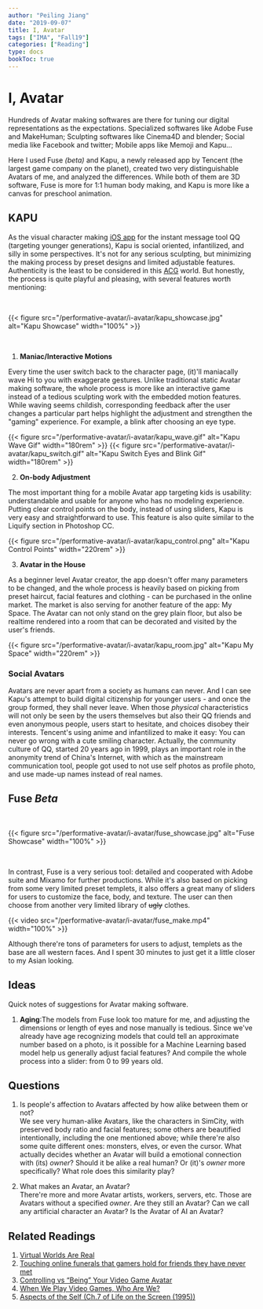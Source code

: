 ```yaml
---
author: "Peiling Jiang"
date: "2019-09-07"
title: I, Avatar
tags: ["IMA", "Fall19"]
categories: ["Reading"]
type: docs
bookToc: true
---
```


# I, Avatar

Hundreds of Avatar making softwares are there for tuning our digital representations as the expectations. Specialized softwares like Adobe Fuse and MakeHuman; Sculpting softwares like Cinema4D and blender; Social media like Facebook and twitter; Mobile apps like Memoji and Kapu...

Here I used Fuse _(beta)_ and Kapu, a newly released app by Tencent (the largest game company on the planet), created two very distinguishable Avatars of me, and analyzed the differences. While both of them are 3D software, Fuse is more for 1:1 human body making, and Kapu is more like a canvas for preschool animation.

## KAPU

<!-- img src="/performative-avatar/i-avatar/kapu_icon.png" alt="Kapu Icon" width="70rem" style="float:right" -->

As the visual character making [iOS app](https://apps.apple.com/us/app/卡噗/id1462848061) for the instant message tool QQ (targeting younger generations), Kapu is social oriented, infantilized, and silly in some perspectives. It's not for any serious sculpting, but minimizing the making process by preset designs and limited adjustable features. Authenticity is the least to be considered in this [ACG](https://en.wikipedia.org/wiki/ACG_(subculture)) world. But honestly, the process is quite playful and pleasing, with several features worth mentioning:

<br>

{{< figure src="/performative-avatar/i-avatar/kapu_showcase.jpg" alt="Kapu Showcase" width="100%" >}}

<br>

1. **Maniac/Interactive Motions**

Every time the user switch back to the character page, (it)'ll maniacally wave Hi to you with exaggerate gestures. Unlike traditional static Avatar making software, the whole process is more like an interactive game instead of a tedious sculpting work with the embedded motion features. While waving seems childish, corresponding feedback after the user changes a particular part helps highlight the adjustment and strengthen the "gaming" experience. For example, a blink after choosing an eye type.

{{< figure src="/performative-avatar/i-avatar/kapu_wave.gif" alt="Kapu Wave Gif" width="180rem" >}}
{{< figure src="/performative-avatar/i-avatar/kapu_switch.gif" alt="Kapu Switch Eyes and Blink Gif" width="180rem" >}}

2. **On-body Adjustment**

The most important thing for a mobile Avatar app targeting kids is usability: understandable and usable for anyone who has no modeling experience. Putting clear control points on the body, instead of using sliders, Kapu is very easy and straightforward to use. This feature is also quite similar to the Liquify section in Photoshop CC.

{{< figure src="/performative-avatar/i-avatar/kapu_control.png" alt="Kapu Control Points" width="220rem" >}}

3. **Avatar in the House**

As a beginner level Avatar creator, the app doesn't offer many parameters to be changed, and the whole process is heavily based on picking from preset haircut, facial features and clothing - can be purchased in the online market. The market is also serving for another feature of the app: My Space. The Avatar can not only stand on the grey plain floor, but also be realtime rendered into a room that can be decorated and visited by the user's friends.

{{< figure src="/performative-avatar/i-avatar/kapu_room.jpg" alt="Kapu My Space" width="220rem" >}}

### Social Avatars

Avatars are never apart from a society as humans can never. And I can see Kapu's attempt to build digital citizenship for younger users - and once the group formed, they shall never leave. When those _physical_ characteristics will not only be seen by the users themselves but also their QQ friends and even anonymous people, users start to hesitate, and choices disobey their interests. Tencent's using anime and infantilized to make it easy: You can never go wrong with a cute smiling character. Actually, the community culture of QQ, started 20 years ago in 1999, plays an important role in the anonymity trend of China's Internet, with which as the mainstream communication tool, people got used to not use self photos as profile photo, and use made-up names instead of real names.

## Fuse _Beta_

<br>

{{< figure src="/performative-avatar/i-avatar/fuse_showcase.jpg" alt="Fuse Showcase" width="100%" >}}

<br>

In contrast, Fuse is a very serious tool: detailed and cooperated with Adobe suite and Mixamo for further productions. While it's also based on picking from some very limited preset templets, it also offers a great many of sliders for users to customize the face, body, and texture. The user can then choose from another very limited library of ~~ugly~~ clothes.

{{< video src="/performative-avatar/i-avatar/fuse_make.mp4" width="100%" >}}

Although there're tons of parameters for users to adjust, templets as the base are all western faces. And I spent 30 minutes to just get it a little closer to my Asian looking.

## Ideas

Quick notes of suggestions for Avatar making software.

1. **Aging**:The models from Fuse look too mature for me, and adjusting the dimensions or length of eyes and nose manually is tedious. Since we've already have age recognizing models that could tell an approximate number based on a photo, is it possible for a Machine Learning based model help us generally adjust facial features? And compile the whole process into a slider: from 0 to 99 years old.

## Questions

1. Is people's affection to Avatars affected by how alike between them or not?<br>
We see very human-alike Avatars, like the characters in SimCity, with preserved body ratio and facial features; some others are beautified intentionally, including the one mentioned above; while there're also some quite different ones: monsters, elves, or even the cursor. What actually decides whether an Avatar will build a emotional connection with (its) _owner_? Should it be alike a real human? Or (it)'s _owner_ more specifically? What role does this similarity play?

2. What makes an Avatar, an Avatar?<br>
There're more and more Avatar artists, workers, servers, etc. Those are Avatars without a specified _owner_. Are they still an Avatar? Can we call any artificial character an Avatar? Is the Avatar of AI an Avatar?

## Related Readings

1. [Virtual Worlds Are Real](https://slate.com/technology/2014/01/proteus-effect-world-of-warcraft-nsa-virtual-worlds-have-real-effects.html)
2. [Touching online funerals that gamers hold for friends they have never met](https://www.independent.co.uk/life-style/online-funerals-gamers-friends-never-met-gaming-death-social-network-world-of-warcraft-skyrim-a7507836.html)
3. [Controlling vs “Being” Your Video Game Avatar](https://www.youtube.com/watch?v=dLkyNzFmlHA)
4. [When We Play Video Games, Who Are We?](https://www.vice.com/en_us/article/3b7j45/leigh-alexander-understanding-video-games-column-destiny-105)
5. [Aspects of the Self (Ch.7 of Life on the Screen (1995))](https://llk.media.mit.edu/courses/readings/Turkle-Life-Ch7.pdf)
